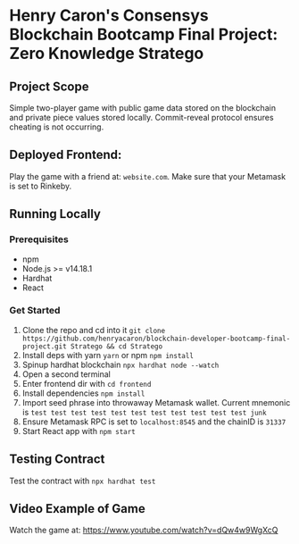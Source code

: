 # Henry Caron's Consensys Blockchain Bootcamp Final Project: Zero Knowledge Stratego

## Project Scope
  Simple two-player game with public game data stored on the blockchain and private piece values stored locally. Commit-reveal protocol ensures cheating is not occurring.

## Deployed Frontend: 
Play the game with a friend at: 
```website.com```.
Make sure that your Metamask is set to Rinkeby.

## Running Locally

### Prerequisites
- npm
- Node.js >= v14.18.1
- Hardhat
- React

### Get Started

1. Clone the repo and cd into it ```git clone https://github.com/henryacaron/blockchain-developer-bootcamp-final-project.git Stratego && cd Stratego```
2. Install deps with yarn ```yarn``` or npm ```npm install```
3. Spinup hardhat blockchain ```npx hardhat node --watch```
4. Open a second terminal
5. Enter frontend dir with ```cd frontend```
6. Install dependencies ```npm install```
7. Import seed phrase into throwaway Metamask wallet. Current mnemonic is ```test test test test test test test test test test test junk```
8. Ensure Metamask RPC is set to ```localhost:8545``` and the chainID is ```31337```
9. Start React app with ```npm start```

## Testing Contract
Test the contract with ```npx hardhat test```

## Video Example of Game

Watch the game at: https://www.youtube.com/watch?v=dQw4w9WgXcQ